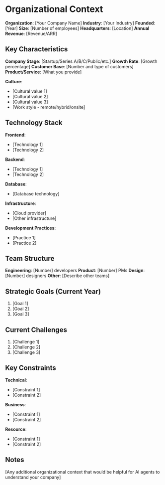 # Organizational Context

**Organization**: [Your Company Name]
**Industry**: [Your Industry]
**Founded**: [Year]
**Size**: [Number of employees]
**Headquarters**: [Location]
**Annual Revenue**: [Revenue/ARR]

## Key Characteristics

**Company Stage**: [Startup/Series A/B/C/Public/etc.]
**Growth Rate**: [Growth percentage]
**Customer Base**: [Number and type of customers]
**Product/Service**: [What you provide]

**Culture**:
- [Cultural value 1]
- [Cultural value 2]
- [Cultural value 3]
- [Work style - remote/hybrid/onsite]

## Technology Stack

**Frontend**:
- [Technology 1]
- [Technology 2]

**Backend**:
- [Technology 1]
- [Technology 2]

**Database**:
- [Database technology]

**Infrastructure**:
- [Cloud provider]
- [Other infrastructure]

**Development Practices**:
- [Practice 1]
- [Practice 2]

## Team Structure

**Engineering**: [Number] developers
**Product**: [Number] PMs
**Design**: [Number] designers
**Other**: [Describe other teams]

## Strategic Goals (Current Year)

1. [Goal 1]
2. [Goal 2]
3. [Goal 3]

## Current Challenges

1. [Challenge 1]
2. [Challenge 2]
3. [Challenge 3]

## Key Constraints

**Technical**:
- [Constraint 1]
- [Constraint 2]

**Business**:
- [Constraint 1]
- [Constraint 2]

**Resource**:
- [Constraint 1]
- [Constraint 2]

## Notes

[Any additional organizational context that would be helpful for AI agents to understand your company]
